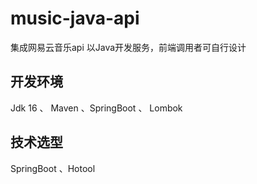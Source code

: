 # music-java-api
集成网易云音乐api
以Java开发服务，前端调用者可自行设计


## 开发环境
Jdk 16 、 Maven 、SpringBoot 、 Lombok

## 技术选型
SpringBoot 、Hotool
